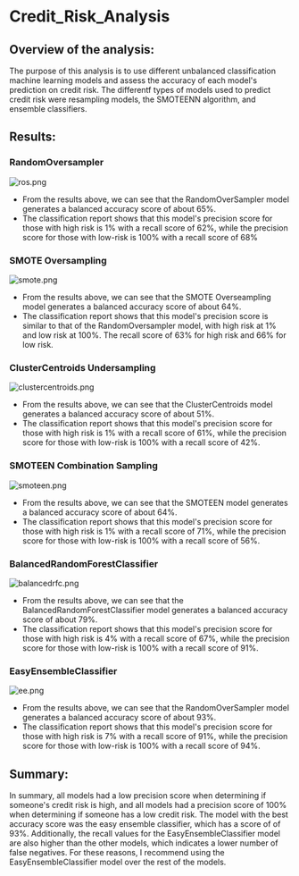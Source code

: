 # Credit_Risk_Analysis

## Overview of the analysis: 
The purpose of this analysis is to use different unbalanced classification machine learning models and assess the accuracy of each model's prediction on credit risk. The differentf types of models used to predict credit risk were resampling models, the SMOTEENN algorithm, and ensemble classifiers.

## Results: 

### RandomOversampler
![ros.png](ros.png)

- From the results above, we can see that the RandomOverSampler model generates a balanced accuracy score of about 65%.
- The classification report shows that this model's precision score for those with high risk is 1% with a recall score of 62%, while the precision score for those with low-risk is 100% with a recall score of 68%

### SMOTE Oversampling
![smote.png](smote.png)

- From the results above, we can see that the SMOTE Overseampling model generates a balanced accuracy score of about 64%.
- The classification report shows that this model's precision score is similar to that of the RandomOversampler model, with high risk at 1% and low risk at 100%. The recall score of 63% for high risk and 66% for low risk.

### ClusterCentroids Undersampling
![clustercentroids.png](clustercentroids.png)

- From the results above, we can see that the ClusterCentroids model generates a balanced accuracy score of about 51%.
- The classification report shows that this model's precision score for those with high risk is 1% with a recall score of 61%, while the precision score for those with low-risk is 100% with a recall score of 42%.

### SMOTEEN Combination Sampling
![smoteen.png](smoteen.png)

- From the results above, we can see that the SMOTEEN model generates a balanced accuracy score of about 64%.
- The classification report shows that this model's precision score for those with high risk is 1% with a recall score of 71%, while the precision score for those with low-risk is 100% with a recall score of 56%.

### BalancedRandomForestClassifier
![balancedrfc.png](balancedrfc.png)

- From the results above, we can see that the BalancedRandomForestClassifier model generates a balanced accuracy score of about 79%.
- The classification report shows that this model's precision score for those with high risk is 4% with a recall score of 67%, while the precision score for those with low-risk is 100% with a recall score of 91%.

### EasyEnsembleClassifier
![ee.png](ee.png)

- From the results above, we can see that the RandomOverSampler model generates a balanced accuracy score of about 93%.
- The classification report shows that this model's precision score for those with high risk is 7% with a recall score of 91%, while the precision score for those with low-risk is 100% with a recall score of 94%.

## Summary: 
In summary, all models had a low precision score when determining if someone's credit risk is high, and all models had a precision score of 100% when determining if someone has a low credit risk. The model with the best accuracy score was the easy ensemble classifier, which has a score of of 93%. Additionally, the recall values for the EasyEnsembleClassifier model are also higher than the other models, which indicates a lower number of false negatives. For these reasons, I recommend using the EasyEnsembleClassifier model over the rest of the models.
